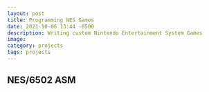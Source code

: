 ```yaml
---
layout: post
title: Programming NES Games
date: 2021-10-06 13:44 -0500
description: Writing custom Nintendo Entertainment System Games
image: 
category: projects
tags: projects
---
```


## NES/6502 ASM


